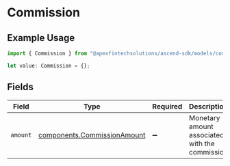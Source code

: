 # Commission

## Example Usage

```typescript
import { Commission } from "@apexfintechsolutions/ascend-sdk/models/components";

let value: Commission = {};
```

## Fields

| Field                                                                      | Type                                                                       | Required                                                                   | Description                                                                | Example                                                                    |
| -------------------------------------------------------------------------- | -------------------------------------------------------------------------- | -------------------------------------------------------------------------- | -------------------------------------------------------------------------- | -------------------------------------------------------------------------- |
| `amount`                                                                   | [components.CommissionAmount](../../models/components/commissionamount.md) | :heavy_minus_sign:                                                         | Monetary amount associated with the commission                             | {<br/>"value": "0.25"<br/>}                                                |